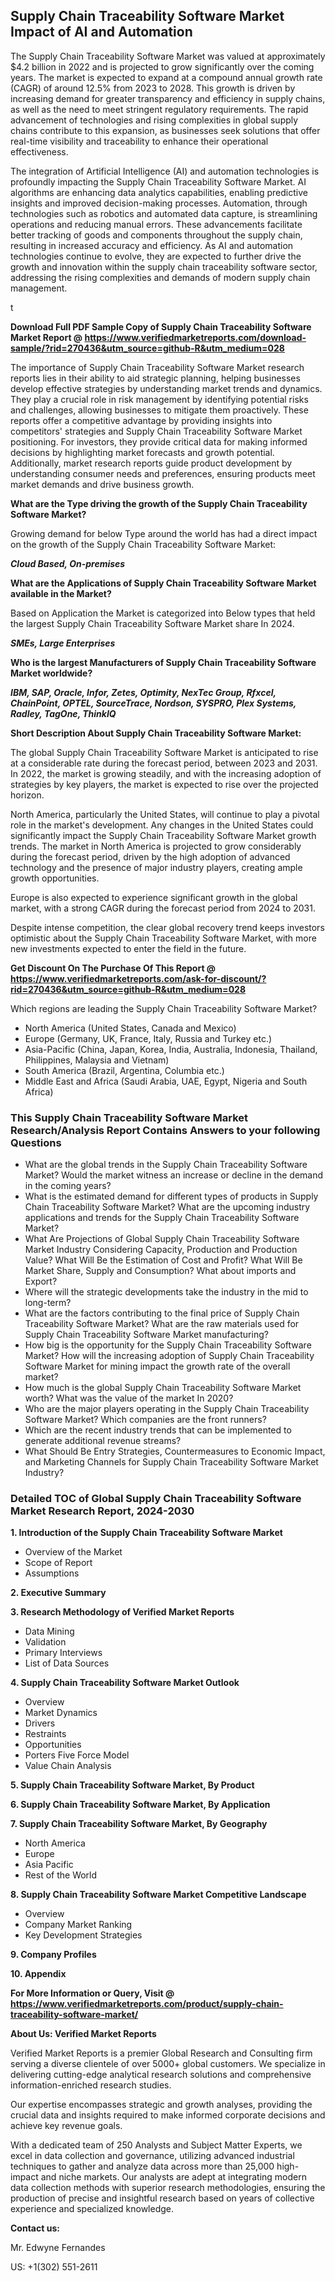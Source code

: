 <h2>Supply Chain Traceability Software Market Impact of AI and Automation</h2><p>The Supply Chain Traceability Software Market was valued at approximately $4.2 billion in 2022 and is projected to grow significantly over the coming years. The market is expected to expand at a compound annual growth rate (CAGR) of around 12.5% from 2023 to 2028. This growth is driven by increasing demand for greater transparency and efficiency in supply chains, as well as the need to meet stringent regulatory requirements. The rapid advancement of technologies and rising complexities in global supply chains contribute to this expansion, as businesses seek solutions that offer real-time visibility and traceability to enhance their operational effectiveness.</p><p>The integration of Artificial Intelligence (AI) and automation technologies is profoundly impacting the Supply Chain Traceability Software Market. AI algorithms are enhancing data analytics capabilities, enabling predictive insights and improved decision-making processes. Automation, through technologies such as robotics and automated data capture, is streamlining operations and reducing manual errors. These advancements facilitate better tracking of goods and components throughout the supply chain, resulting in increased accuracy and efficiency. As AI and automation technologies continue to evolve, they are expected to further drive the growth and innovation within the supply chain traceability software sector, addressing the rising complexities and demands of modern supply chain management.</p>t</p><p id="" class=""><strong>Download Full PDF Sample Copy of Supply Chain Traceability Software Market Report @ <a href="https://www.verifiedmarketreports.com/download-sample/?rid=270436&utm_source=github-R&utm_medium=028" target="_blank">https://www.verifiedmarketreports.com/download-sample/?rid=270436&utm_source=github-R&utm_medium=028</a></strong></p><p>The importance of&nbsp;Supply Chain Traceability Software Market research reports lies in their ability to aid strategic planning, helping businesses develop effective strategies by understanding market trends and dynamics. They play a crucial role in risk management by identifying potential risks and challenges, allowing businesses to mitigate them proactively. These reports offer a competitive advantage by providing insights into competitors' strategies and Supply Chain Traceability Software Market positioning. For investors, they provide critical data for making informed decisions by highlighting market forecasts and growth potential. Additionally, market research reports guide product development by understanding consumer needs and preferences, ensuring products meet market demands and drive business growth.</p><p><strong>What are the&nbsp;Type driving the growth of the Supply Chain Traceability Software Market?</strong></p><p id="" class="">Growing demand for below Type around the world has had a direct impact on the growth of the Supply Chain Traceability Software Market:</p><em><strong>Cloud Based, On-premises</strong></em></p><strong>What are the&nbsp;Applications&nbsp;of Supply Chain Traceability Software Market available in the Market?</strong></p><p id="" class="">Based on Application the Market is categorized into Below types that held the largest Supply Chain Traceability Software Market share In 2024.</p><em><strong>SMEs, Large Enterprises</strong></em></p><strong>Who is the largest Manufacturers of Supply Chain Traceability Software Market worldwide?</strong></p><p><em><strong>IBM, SAP, Oracle, Infor, Zetes, Optimity, NexTec Group, Rfxcel, ChainPoint, OPTEL, SourceTrace, Nordson, SYSPRO, Plex Systems, Radley, TagOne, ThinkIQ</strong></em></p><p id="" class=""><strong>Short Description About Supply Chain Traceability Software Market:</strong></p><p>The global Supply Chain Traceability Software Market is anticipated to rise at a considerable rate during the forecast period, between 2023 and 2031. In 2022, the market is growing steadily, and with the increasing adoption of strategies by key players, the market is expected to rise over the projected horizon.</p><p>North America, particularly the United States, will continue to play a pivotal role in the market's development. Any changes in the United States could significantly impact the Supply Chain Traceability Software Market growth trends. The market in North America is projected to grow considerably during the forecast period, driven by the high adoption of advanced technology and the presence of major industry players, creating ample growth opportunities.</p><p>Europe is also expected to experience significant growth in the global market, with a strong CAGR during the forecast period from 2024 to 2031.</p><p>Despite intense competition, the clear global recovery trend keeps investors optimistic about the Supply Chain Traceability Software Market, with more new investments expected to enter the field in the future.</p><p id="" class=""><strong>Get Discount On The Purchase Of This Report @ <a href="https://www.verifiedmarketreports.com/ask-for-discount/?rid=270436&utm_source=github-R&utm_medium=028" target="_blank">https://www.verifiedmarketreports.com/ask-for-discount/?rid=270436&utm_source=github-R&utm_medium=028</a></strong></p>Which regions are leading the Supply Chain Traceability Software Market?</p><ul><li>North America (United States, Canada and Mexico)</li><li>Europe (Germany, UK, France, Italy, Russia and Turkey etc.)</li><li>Asia-Pacific (China, Japan, Korea, India, Australia, Indonesia, Thailand, Philippines, Malaysia and Vietnam)</li><li>South America (Brazil, Argentina, Columbia etc.)</li><li>Middle East and Africa (Saudi Arabia, UAE, Egypt, Nigeria and South Africa)</li></ul><h3 id="" class="">This Supply Chain Traceability Software Market Research/Analysis Report Contains Answers to your following Questions</h3><ul><li>What are the global trends in the Supply Chain Traceability Software Market? Would the market witness an increase or decline in the demand in the coming years?</li><li>What is the estimated demand for different types of products in Supply Chain Traceability Software Market? What are the upcoming industry applications and trends for the Supply Chain Traceability Software Market?</li><li>What Are Projections of Global Supply Chain Traceability Software Market Industry Considering Capacity, Production and Production Value? What Will Be the Estimation of Cost and Profit? What Will Be Market Share, Supply and Consumption? What about imports and Export?</li><li>Where will the strategic developments take the industry in the mid to long-term?</li><li>What are the factors contributing to the final price of Supply Chain Traceability Software Market? What are the raw materials used for Supply Chain Traceability Software Market manufacturing?</li><li>How big is the opportunity for the Supply Chain Traceability Software Market? How will the increasing adoption of Supply Chain Traceability Software Market for mining impact the growth rate of the overall market?</li><li>How much is the global Supply Chain Traceability Software Market worth? What was the value of the market In 2020?</li><li>Who are the major players operating in the Supply Chain Traceability Software Market? Which companies are the front runners?</li><li>Which are the recent industry trends that can be implemented to generate additional revenue streams?</li><li>What Should Be Entry Strategies, Countermeasures to Economic Impact, and Marketing Channels for Supply Chain Traceability Software Market Industry?</li></ul><h3 id="" class="">Detailed TOC of Global Supply Chain Traceability Software Market Research Report, 2024-2030</h3><p id="" class=""><strong>1. Introduction of the Supply Chain Traceability Software Market</strong></p><ul><li>Overview of the Market</li><li>Scope of Report</li><li>Assumptions</li></ul><p id="" class=""><strong>2. Executive Summary</strong></p><p id="" class=""><strong>3. Research Methodology of Verified Market Reports</strong></p><ul><li>Data Mining</li><li>Validation</li><li>Primary Interviews</li><li>List of Data Sources</li></ul><p id="" class=""><strong>4. Supply Chain Traceability Software Market Outlook</strong></p><ul><li>Overview</li><li>Market Dynamics</li><li>Drivers</li><li>Restraints</li><li>Opportunities</li><li>Porters Five Force Model</li><li>Value Chain Analysis</li></ul><p id="" class=""><strong>5. Supply Chain Traceability Software Market, By Product</strong></p><p id="" class=""><strong>6. Supply Chain Traceability Software Market, By Application</strong></p><p id="" class=""><strong>7. Supply Chain Traceability Software Market, By Geography</strong></p><ul><li>North America</li><li>Europe</li><li>Asia Pacific</li><li>Rest of the World</li></ul><p id="" class=""><strong>8. Supply Chain Traceability Software Market Competitive Landscape</strong></p><ul><li>Overview</li><li>Company Market Ranking</li><li>Key Development Strategies</li></ul><p id="" class=""><strong>9. Company Profiles</strong></p><p id="" class=""><strong>10. Appendix</strong></p><p id="" class=""><strong>For More Information or Query, Visit @ <a href="https://www.verifiedmarketreports.com/product/supply-chain-traceability-software-market/" target="_blank">https://www.verifiedmarketreports.com/product/supply-chain-traceability-software-market/</a></strong></p><p id="" class=""><strong>About Us: Verified Market Reports</strong></p><p id="" class="">Verified Market Reports is a premier Global Research and Consulting firm serving a diverse clientele of over 5000+ global customers. We specialize in delivering cutting-edge analytical research solutions and comprehensive information-enriched research studies.</p><p id="" class="">Our expertise encompasses strategic and growth analyses, providing the crucial data and insights required to make informed corporate decisions and achieve key revenue goals.</p><p id="" class="">With a dedicated team of 250 Analysts and Subject Matter Experts, we excel in data collection and governance, utilizing advanced industrial techniques to gather and analyze data across more than 25,000 high-impact and niche markets. Our analysts are adept at integrating modern data collection methods with superior research methodologies, ensuring the production of precise and insightful research based on years of collective experience and specialized knowledge.</p><p id="" class=""><strong>Contact us:</strong></p><p id="" class="">Mr. Edwyne Fernandes</p><p id="" class="">US: +1(302) 551-2611</p>